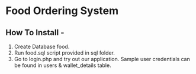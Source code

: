 # Food Ordering System

How To Install -
---------

1. Create Database food.
2. Run food.sql script provided in sql folder.
3. Go to login.php and try out our application. Sample user credentials can be found in users & wallet_details table.
